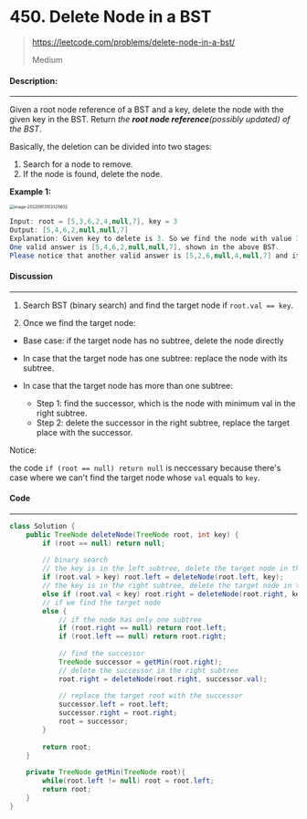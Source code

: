 # 450. Delete Node in a BST

> https://leetcode.com/problems/delete-node-in-a-bst/
>
> Medium

#### Description:

---

Given a root node reference of a BST and a key, delete the node with the given key in the BST. Return *the **root node reference**(possibly updated) of the BST*.

Basically, the deletion can be divided into two stages:

1. Search for a node to remove.
2. If the node is found, delete the node.

**Example 1:**

<img src="/Users/ou/Library/Application Support/typora-user-images/image-20220913103325602.png" alt="image-20220913103325602" style="zoom:50%;" />

```Java
Input: root = [5,3,6,2,4,null,7], key = 3
Output: [5,4,6,2,null,null,7]
Explanation: Given key to delete is 3. So we find the node with value 3 and delete it.
One valid answer is [5,4,6,2,null,null,7], shown in the above BST.
Please notice that another valid answer is [5,2,6,null,4,null,7] and it's also accepted.
```



#### Discussion

---

1. Search BST (binary search) and find the target node if `root.val == key`. 

2. Once we find the target node:

* Base case: if the target node has no subtree, delete the node directly

* In case that the target node has one subtree: replace the node with its subtree.

* In case that the target node has more than one subtree: 
  * Step 1: find the successor, which is the node with minimum val in the right subtree.
  * Step 2: delete the successor in the right subtree, replace the target place with the successor. 



Notice: 

the code `if (root == null) return null` is neccessary because there's case where we can't find the target node whose `val` equals to `key`.



#### Code

----

```Java
class Solution {
    public TreeNode deleteNode(TreeNode root, int key) {
        if (root == null) return null;
         
        // binary search
        // the key is in the left subtree, delete the target node in the left subtree
        if (root.val > key) root.left = deleteNode(root.left, key);
        // the key is in the right subtree, delete the target node in the right subtree
        else if (root.val < key) root.right = deleteNode(root.right, key);
        // if we find the target node
        else {
            // if the node has only one subtree
            if (root.right == null) return root.left;
            if (root.left == null) return root.right;
            
            // find the successor
            TreeNode successor = getMin(root.right);
            // delete the successor in the right subtree
            root.right = deleteNode(root.right, successor.val);
            
            // replace the target root with the successor
            successor.left = root.left;
            successor.right = root.right;
            root = successor;
        }
        
        return root;
    }
    
    private TreeNode getMin(TreeNode root){
        while(root.left != null) root = root.left;
        return root;
    }
}
```

